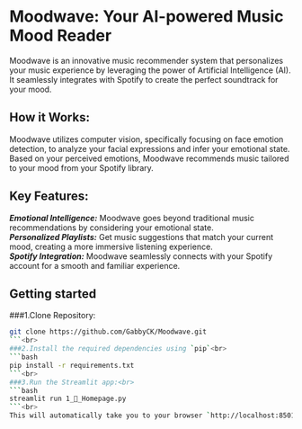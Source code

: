 # **Moodwave:  Your AI-powered Music Mood Reader**

Moodwave is an innovative music recommender system that personalizes your music experience by leveraging the power of Artificial Intelligence (AI).  It seamlessly integrates with Spotify to create the perfect soundtrack for your mood.

## **How it Works:**
Moodwave utilizes computer vision, specifically focusing on face emotion detection, to analyze your facial expressions and infer your emotional state. Based on your perceived emotions, Moodwave recommends music tailored to your mood from your Spotify library.

## **Key Features:**
***Emotional Intelligence:*** Moodwave goes beyond traditional music recommendations by considering your emotional state.<br>
***Personalized Playlists:*** Get music suggestions that match your current mood, creating a more immersive listening experience.<br>
***Spotify Integration:*** Moodwave seamlessly connects with your Spotify account for a smooth and familiar experience.

## **Getting started**
###1.Clone Repository:<br>
```bash
git clone https://github.com/GabbyCK/Moodwave.git
```<br>
###2.Install the required dependencies using `pip`<br>
```bash
pip install -r requirements.txt
```<br>
###3.Run the Streamlit app:<br>
```bash
streamlit run 1_🎵_Homepage.py
```<br>
This will automatically take you to your browser `http://localhost:8501`
